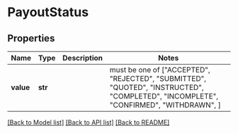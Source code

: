 # PayoutStatus


## Properties
Name | Type | Description | Notes
------------ | ------------- | ------------- | -------------
**value** | **str** |  |  must be one of ["ACCEPTED", "REJECTED", "SUBMITTED", "QUOTED", "INSTRUCTED", "COMPLETED", "INCOMPLETE", "CONFIRMED", "WITHDRAWN", ]

[[Back to Model list]](../README.md#documentation-for-models) [[Back to API list]](../README.md#documentation-for-api-endpoints) [[Back to README]](../README.md)


